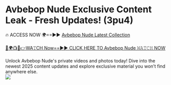 # Avbebop Nude Exclusive Content Leak - Fresh Updates! (3pu4)

🔥 ACCESS NOW 🌍==►► <a href="https://tinyurl.com/yc657z5k" rel="nofollow">Avbebop Nude Latest Collection</a>
<br><br>
[🔴🌍📺📱👉WA𝚃CH Now==►► CLICK HERE TO Avbebop Nude 𝚆𝙰𝚃𝙲𝙷 NOW](https://tinyurl.com/yc657z5k)
<br><br>
Unlock Avbebop Nude's private videos and photos today! Dive into the newest 2025 content updates and explore exclusive material you won’t find anywhere else.
<br>
<a href="https://tinyurl.com/yc657z5k" rel="nofollow" data-target="animated-image.originalLink"><img src="https://camo.githubusercontent.com/8a4f000d20f83aca3bf7ec5f350d767afa0574a8a352519fd8cfa583a6f93a33/68747470733a2f2f692e696d6775722e636f6d2f644a486b345a712e676966" data-canonical-src="https://i.imgur.com/dJHk4Zq.gif" style="max-width: 100%; display: inline-block;" data-target="animated-image.originalImage"></a>
<br>
